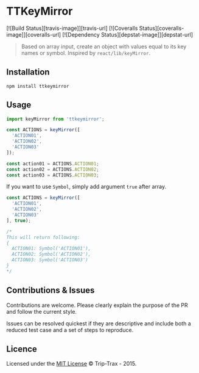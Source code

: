 # TTKeyMirror
[![Build Status][travis-image]][travis-url]
[![Coveralls Status][coveralls-image]][coveralls-url]
[![Dependency Status][depstat-image]][depstat-url]

> Based on array input, create an object with values equal to its key names or symbol. Inspired by `react/lib/keyMirror`.

## Installation
```shell
npm install ttkeymirror
```

## Usage
```javascript
import keyMirror from 'ttkeymirror';

const ACTIONS = keyMirror([
  'ACTION01',
  'ACTION02',
  'ACTION03'
]);

const action01 = ACTIONS.ACTION01;
const action02 = ACTIONS.ACTION02;
const action03 = ACTIONS.ACTION03;
```

If you want to use `Symbol`, simply add argument `true` after array.

```javascript
const ACTIONS = keyMirror([
  'ACTION01',
  'ACTION02',
  'ACTION03'
], true);

/*
This will return following:
{
  ACTION01: Symbol('ACTION01'),
  ACTION02: Symbol('ACTION02'),
  ACTION03: Symbol('ACTION03')
}
*/
```

## Contributions & Issues
Contributions are welcome. Please clearly explain the purpose of the PR and follow the current style.

Issues can be resolved quickest if they are descriptive and include both a reduced test case and a set of steps to reproduce.

## Licence
Licensed under the [MIT License](LICENSE) © Trip-Trax - 2015.
